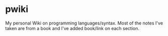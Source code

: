 # pwiki
My personal Wiki on programming languages/syntax. Most of the notes I've taken are from a book and I've added book/link on each section.

